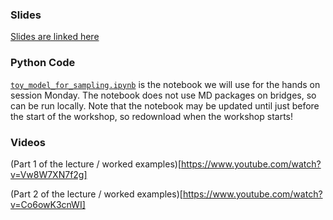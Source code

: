 ### Slides

[Slides are linked here](sdfds)

### Python Code
[`toy_model_for_sampling.ipynb`](toy_model_for_sampling.ipynb) is the notebook we will use for the hands on session Monday. The notebook does not use MD packages on bridges, so can be run locally. Note that the notebook may be updated until just before the start of the workshop, so redownload when the workshop starts!

### Videos

(Part 1 of the lecture / worked examples)[https://www.youtube.com/watch?v=Vw8W7XN7f2g]

(Part 2 of the lecture / worked examples)[https://www.youtube.com/watch?v=Co6owK3cnWI]
